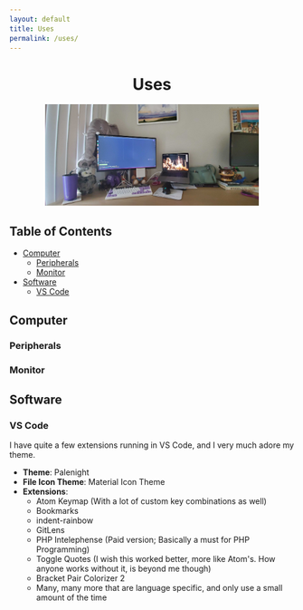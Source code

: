 ```yaml
---
layout: default
title: Uses
permalink: /uses/
---
```


<h1 align="center">Uses</h1>
<p align="center"><img style="max-width: 75%;" src="/assets/images/battlestation.jpg" /></p>

## Table of Contents

- [Computer](#computer)
    - [Peripherals](#peripherals)
    - [Monitor](#monitor)
- [Software](#software)
    - [VS Code](#vs-code)

## Computer

### Peripherals

### Monitor

## Software

### VS Code

I have quite a few extensions running in VS Code, and I very much adore my theme.

- **Theme**: Palenight
- **File Icon Theme**: Material Icon Theme
- **Extensions**:
    - Atom Keymap (With a lot of custom key combinations as well)
    - Bookmarks
    - indent-rainbow
    - GitLens
    - PHP Intelephense (Paid version; Basically a must for PHP Programming)
    - Toggle Quotes (I wish this worked better, more like Atom's. How anyone works without it, is beyond me though)
    - Bracket Pair Colorizer 2
    - Many, many more that are language specific, and only use a small amount of the time

